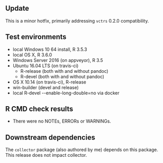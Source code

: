 ## Update

This is a minor hotfix, primarily addressing `vctrs` 0.2.0 compatibility.

## Test environments

* local Windows 10 64 install, R 3.5.3
* local OS X, R 3.6.0
* Windows Server 2016 (on appveyor), R 3.5
* Ubuntu 16.04 LTS (on travis-ci)
  * R-release (both with and without pandoc)
  * R-devel  (both with and without pandoc)
* OS X 10.14 (on travis-ci), R-release
* win-builder (devel and release)
* local R-devel --enable-long-double=no via docker

## R CMD check results

* There were no NOTEs, ERRORs or WARNINGs.

## Downstream dependencies

The `collector` package (also authored by me) depends on this package. This 
release does not impact collector.
